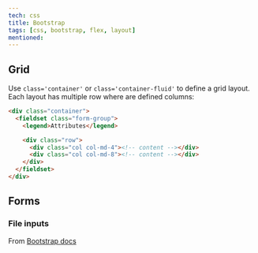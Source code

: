 ```yaml
---
tech: css
title: Bootstrap
tags: [css, bootstrap, flex, layout]
mentioned:
---
```


## Grid

Use `class='container'` or `class='container-fluid'` to define a grid layout. Each
layout has multiple row where are defined columns:

```html
<div class="container">
  <fieldset class="form-group">
    <legend>Attributes</legend>

    <div class="row">
      <div class="col col-md-4"><!-- content --></div>
      <div class="col col-md-8"><!-- content --></div>
    </div>
  </fieldset>
</div>
```

## Forms

### File inputs

From [Bootstrap docs](https://getbootstrap.com/docs/4.1/components/input-group/#custom-file-input)
